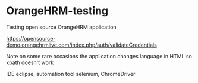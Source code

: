 # OrangeHRM-testing
Testing open source OrangeHRM application

https://opensource-demo.orangehrmlive.com/index.php/auth/validateCredentials

Note on some rare occasions the application changes language in HTML so xpath doesn't work 

IDE eclipse, automation tool selenium, ChromeDriver 

